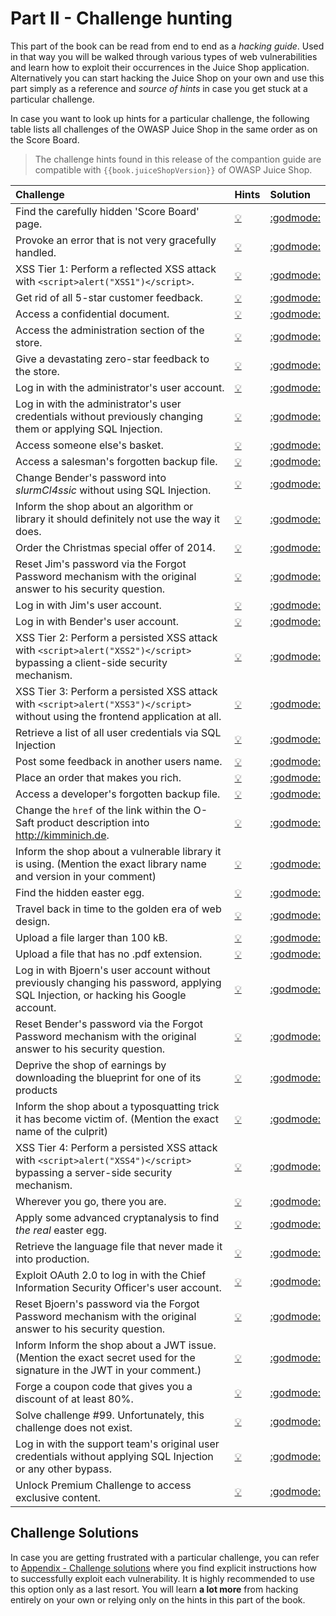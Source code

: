 # Part II - Challenge hunting

This part of the book can be read from end to end as a _hacking guide_.
Used in that way you will be walked through various types of web
vulnerabilities and learn how to exploit their occurrences in the Juice
Shop application. Alternatively you can start hacking the Juice Shop on
your own and use this part simply as a reference and _source of hints_
in case you get stuck at a particular challenge.

In case you want to look up hints for a particular challenge, the
following table lists all challenges of the OWASP Juice Shop in the same
order as on the Score Board.

> The challenge hints found in this release of the compantion guide are
> compatible with `{{book.juiceShopVersion}}` of OWASP Juice Shop.

| Challenge                                                                                                                          | Hints                                                                                                                                     | Solution                                                                                                                                           |
|:-----------------------------------------------------------------------------------------------------------------------------------|:------------------------------------------------------------------------------------------------------------------------------------------|:---------------------------------------------------------------------------------------------------------------------------------------------------|
| Find the carefully hidden 'Score Board' page.                                                                                      | [  :bulb:  ](score-board.md#find-the-carefully-hidden-score-board-page)                                                                   | [ :godmode: ](../appendix/solutions.md#find-the-carefully-hidden-score-board-page)                                                                 |
| Provoke an error that is not very gracefully handled.                                                                              | [  :bulb:  ](leakage.md#provoke-an-error-that-is-not-very-gracefully-handled)                                                             | [ :godmode: ](../appendix/solutions.md#provoke-an-error-that-is-not-very-gracefully-handled)                                                       |
| XSS Tier 1: Perform a reflected XSS attack with `<script>alert("XSS1")</script>`.                                                  | [  :bulb:  ](xss.md#xss-tier-1-perform-a-reflected-xss-attack)                                                                            | [ :godmode: ](../appendix/solutions.md#xss-tier-1-perform-a-reflected-xss-attack)                                                                  |
| Get rid of all 5-star customer feedback.                                                                                           | [  :bulb:  ](privilege-escalation.md#get-rid-of-all-5-star-customer-feedback)                                                             | [ :godmode: ](../appendix/solutions.md#get-rid-of-all-5-star-customer-feedback)                                                                    |
| Access a confidential document.                                                                                                    | [  :bulb:  ](forgotten-content.md#access-a-confidential-document)                                                                         | [ :godmode: ](../appendix/solutions.md#access-a-confidential-document)                                                                             |
| Access the administration section of the store.                                                                                    | [  :bulb:  ](privilege-escalation.md#access-the-administration-section-of-the-store)                                                      | [ :godmode: ](../appendix/solutions.md#access-the-administration-section-of-the-store)                                                             |
| Give a devastating zero-star feedback to the store.                                                                                | [  :bulb:  ](validation.md#give-a-devastating-zero-star-feedback-to-the-store)                                                            | [ :godmode: ](../appendix/solutions.md#give-a-devastating-zero-star-feedback-to-the-store)                                                         |
| Log in with the administrator's user account.                                                                                      | [  :bulb:  ](sqli.md#log-in-with-the-administrators-user-account)                                                                         | [ :godmode: ](../appendix/solutions.md#log-in-with-the-administrators-user-account)                                                                |
| Log in with the administrator's user credentials without previously changing them or applying SQL Injection.                       | [  :bulb:  ](weak-security.md#log-in-with-the-administrators-user-credentials-without-previously-changing-them-or-applying-sql-injection) | [ :godmode: ](../appendix/solutions.md#log-in-with-the-administrators-user-credentials-without-previously-changing-them-or-applying-sql-injection) |
| Access someone else's basket.                                                                                                      | [  :bulb:  ](privilege-escalation.md#access-someone-elses-basket)                                                                         | [ :godmode: ](../appendix/solutions.md#access-someone-elses-basket)                                                                                |
| Access a salesman's forgotten backup file.                                                                                         | [  :bulb:  ](forgotten-content.md#access-a-salesmans-forgotten-backup-file)                                                               | [ :godmode: ](../appendix/solutions.md#access-a-salesmans-forgotten-backup-file)                                                                   |
| Change Bender's password into _slurmCl4ssic_ without using SQL Injection.                                                          | [  :bulb:  ](csrf.md#change-benders-password-into-slurmcl4ssic-without-using-sql-injection)                                               | [ :godmode: ](../appendix/solutions.md#change-benders-password-into-slurmcl4ssic-without-using-sql-injection)                                      |
| Inform the shop about an algorithm or library it should definitely not use the way it does.                                        | [  :bulb:  ](crypto.md#inform-the-shop-about-an-algorithm-or-library-it-should-definitely-not-use-the-way-it-does)                        | [ :godmode: ](../appendix/solutions.md#inform-the-shop-about-an-algorithm-or-library-it-should-definitely-not-use-the-way-it-does)                 |
| Order the Christmas special offer of 2014.                                                                                         | [  :bulb:  ](sqli.md#order-the-christmas-special-offer-of-2014)                                                                           | [ :godmode: ](../appendix/solutions.md#order-the-christmas-special-offer-of-2014)                                                                  |
| Reset Jim's password via the Forgot Password mechanism with the original answer to his security question.                          | [  :bulb:  ](sensitive-data.md#reset-jims-password-via-the-forgot-password-mechanism)                                                     | [ :godmode: ](../appendix/solutions.md#reset-jims-password-via-the-forgot-password-mechanism)                                                      |
| Log in with Jim's user account.                                                                                                    | [  :bulb:  ](sqli.md#log-in-with-jims-user-account)                                                                                       | [ :godmode: ](../appendix/solutions.md#log-in-with-jims-user-account)                                                                              |
| Log in with Bender's user account.                                                                                                 | [  :bulb:  ](sqli.md#log-in-with-benders-user-account)                                                                                    | [ :godmode: ](../appendix/solutions.md#log-in-with-benders-user-account)                                                                           |
| XSS Tier 2: Perform a persisted XSS attack with `<script>alert("XSS2")</script>` bypassing a client-side security mechanism.       | [  :bulb:  ](xss.md#xss-tier-2-perform-a-persisted-xss-attack-bypassing-a-client-side-security-mechanism)                                 | [ :godmode: ](../appendix/solutions.md#xss-tier-2-perform-a-persisted-xss-attack-bypassing-a-client-side-security-mechanism)                       |
| XSS Tier 3: Perform a persisted XSS attack with `<script>alert("XSS3")</script>` without using the frontend application at all.    | [  :bulb:  ](xss.md#xss-tier-3-perform-a-persisted-xss-attack-without-using-the-frontend-application-at-all)                              | [ :godmode: ](../appendix/solutions.md#xss-tier-3-perform-a-persisted-xss-attack-without-using-the-frontend-application-at-all)                    |
| Retrieve a list of all user credentials via SQL Injection                                                                          | [  :bulb:  ](sqli.md#retrieve-a-list-of-all-user-credentials-via-sql-injection)                                                           | [ :godmode: ](../appendix/solutions.md#retrieve-a-list-of-all-user-credentials-via-sql-injection)                                                  |
| Post some feedback in another users name.                                                                                          | [  :bulb:  ](privilege-escalation.md#post-some-feedback-in-another-users-name)                                                            | [ :godmode: ](../appendix/solutions.md#post-some-feedback-in-another-users-name)                                                                   |
| Place an order that makes you rich.                                                                                                | [  :bulb:  ](validation.md#place-an-order-that-makes-you-rich)                                                                            | [ :godmode: ](../appendix/solutions.md#place-an-order-that-makes-you-rich)                                                                         |
| Access a developer's forgotten backup file.                                                                                        | [  :bulb:  ](forgotten-content.md#access-a-developers-forgotten-backup-file)                                                              | [ :godmode: ](../appendix/solutions.md#access-a-developers-forgotten-backup-file)                                                                  |
| Change the `href` of the link within the O-Saft product description into http://kimminich.de.                                      | [  :bulb:  ](privilege-escalation.md#change-the-href-of-the-link-within-the-o-saft-product-description)                                   | [ :godmode: ](../appendix/solutions.md#change-the-href-of-the-link-within-the-o-saft-product-description)                                          |
| Inform the shop about a vulnerable library it is using. (Mention the exact library name and version in your comment)               | [  :bulb:  ](vulnerable-components.md#inform-the-shop-about-a-vulnerable-library-it-is-using)                                             | [ :godmode: ](../appendix/solutions.md#inform-the-shop-about-a-vulnerable-library-it-is-using)                                                     |
| Find the hidden easter egg.                                                                                                        | [  :bulb:  ](forgotten-content.md#find-the-hidden-easter-egg)                                                                             | [ :godmode: ](../appendix/solutions.md#find-the-hidden-easter-egg)                                                                                 |
| Travel back in time to the golden era of web design.                                                                               | [  :bulb:  ](forgotten-content.md#travel-back-in-time-to-the-golden-era-of-web-design)                                                    | [ :godmode: ](../appendix/solutions.md#travel-back-in-time-to-the-golden-era-of-web-design)                                                        |
| Upload a file larger than 100 kB.                                                                                                  | [  :bulb:  ](validation.md#upload-a-file-larger-than-100-kb)                                                                              | [ :godmode: ](../appendix/solutions.md#upload-a-file-larger-than-100-kb)                                                                           |
| Upload a file that has no .pdf extension.                                                                                          | [  :bulb:  ](validation.md#upload-a-file-that-has-no-pdf-extension)                                                                       | [ :godmode: ](../appendix/solutions.md#upload-a-file-that-has-no-pdf-extension)                                                                    |
| Log in with Bjoern's user account without previously changing his password, applying SQL Injection, or hacking his Google account. | [  :bulb:  ](weak-security.md#log-in-with-bjoerns-user-account)                                                                           | [ :godmode: ](../appendix/solutions.md#log-in-with-bjoerns-user-account)                                                                           |
| Reset Bender's password via the Forgot Password mechanism with the original answer to his security question.                       | [  :bulb:  ](sensitive-data.md#reset-benders-password-via-the-forgot-password-mechanism)                                                  | [ :godmode: ](../appendix/solutions.md#reset-benders-password-via-the-forgot-password-mechanism)                                                   |
| Deprive the shop of earnings by downloading the blueprint for one of its products                                                  | [  :bulb:  ](forgotten-content.md#deprive-the-shop-of-earnings-by-downloading-the-blueprint-for-one-of-its-products)                      | [ :godmode: ](../appendix/solutions.md##deprive-the-shop-of-earnings-by-downloading-the-blueprint-for-one-of-its-products)                         |
| Inform the shop about a typosquatting trick it has become victim of. (Mention the exact name of the culprit)                       | [  :bulb:  ](vulnerable-components.md#inform-the-shop-about-a-typosquatting-trick-it-has-become-victim-of)                                | [ :godmode: ](../appendix/solutions.md#inform-the-shop-about-a-typosquatting-trick-it-has-become-victim-of)                                        |
| XSS Tier 4: Perform a persisted XSS attack with `<script>alert("XSS4")</script>` bypassing a server-side security mechanism.       | [  :bulb:  ](xss.md#xss-tier-4-perform-a-persisted-xss-attack-bypassing-a-server-side-security-mechanism)                                 | [ :godmode: ](../appendix/solutions.md#xss-tier-4-perform-a-persisted-xss-attack-bypassing-a-server-side-security-mechanism)                       |
| Wherever you go, there you are.                                                                                                    | [  :bulb:  ](weak-security.md#wherever-you-go-there-you-are)                                                                              | [ :godmode: ](../appendix/solutions.md#wherever-you-go-there-you-are)                                                                              |
| Apply some advanced cryptanalysis to find _the real_ easter egg.                                                                   | [  :bulb:  ](crypto.md#apply-some-advanced-cryptanalysis-to-find-the-real-easter-egg)                                                     | [ :godmode: ](../appendix/solutions.md#apply-some-advanced-cryptanalysis-to-find-the-real-easter-egg)                                              |
| Retrieve the language file that never made it into production.                                                                     | [  :bulb:  ](forgotten-content.md#retrieve-the-language-file-that-never-made-it-into-production)                                          | [ :godmode: ](../appendix/solutions.md#retrieve-the-language-file-that-never-made-it-into-production)                                              |
| Exploit OAuth 2.0 to log in with the Chief Information Security Officer's user account.                                            | [  :bulb:  ](weak-security.md#exploit-oauth-20-to-log-in-with-the-cisos-user-account)                                                     | [ :godmode: ](../appendix/solutions.md#exploit-oauth-20-to-log-in-with-the-chief-information-security-officers-user-account)                       |
| Reset Bjoern's password via the Forgot Password mechanism with the original answer to his security question.                       | [  :bulb:  ](sensitive-data.md#reset-bjoerns-password-via-the-forgot-password-mechanism)                                                  | [ :godmode: ](../appendix/solutions.md#reset-bjoerns-password-via-the-forgot-password-mechanism)                                                   |
| Inform Inform the shop about a JWT issue. (Mention the exact secret used for the signature in the JWT in your comment.)            | [  :bulb:  ](weak-security.md#inform-the-shop-about-a-jwt-issue)                                                                          | [ :godmode: ](../appendix/solutions.md#inform-the-shop-about-a-jwt-issue)                                                                          |
| Forge a coupon code that gives you a discount of at least 80%.                                                                     | [  :bulb:  ](crypto.md#forge-a-coupon-code-that-gives-you-a-discount-of-at-least-80)                                                      | [ :godmode: ](../appendix/solutions.md#forge-a-coupon-code-that-gives-you-a-discount-of-at-least-80)                                               |
| Solve challenge #99. Unfortunately, this challenge does not exist.                                                                 | [  :bulb:  ](crypto.md#solve-challenge-99)                                                                                                | [ :godmode: ](../appendix/solutions.md#solve-challenge-99)                                                                                         |
| Log in with the support team's original user credentials without applying SQL Injection or any other bypass.                       | [  :bulb:  ](weak-security.md#log-in-with-the-support-teams-original-user-credentials)                                                    | [ :godmode: ](../appendix/solutions.md#log-in-with-the-support-teams-original-user-credentials)                                                    |
| Unlock Premium Challenge to access exclusive content.                                                                              | [  :bulb:  ](crypto.md#unlock-premium-challenge-to-access-exclusive-content)                                                              | [ :godmode: ](../appendix/solutions.md#unlock-premium-challenge-to-access-exclusive-content)                                                       |

## Challenge Solutions

In case you are getting frustrated with a particular challenge, you can
refer to [Appendix - Challenge solutions](/appendix/solutions.md) where
you find explicit instructions how to successfully exploit each
vulnerability. It is highly recommended to use this option only as a
last resort. You will learn __a lot more__ from hacking entirely on your
own or relying only on the hints in this part of the book.
